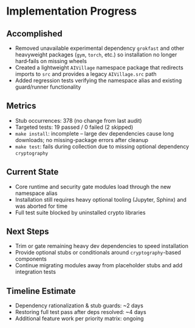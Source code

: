 # Implementation Progress

## Accomplished
- Removed unavailable experimental dependency `grokfast` and other heavyweight packages (`gym`, `torch`, etc.) so installation no longer hard‑fails on missing wheels
- Created a lightweight `AIVillage` namespace package that redirects imports to `src` and provides a legacy `AIVillage.src` path
- Added regression tests verifying the namespace alias and existing guard/runner functionality

## Metrics
- Stub occurrences: 378 (no change from last audit)
- Targeted tests: 19 passed / 0 failed (2 skipped)
- `make install`: incomplete – large dev dependencies cause long downloads; no missing-package errors after cleanup
- `make test`: fails during collection due to missing optional dependency `cryptography`

## Current State
- Core runtime and security gate modules load through the new namespace alias
- Installation still requires heavy optional tooling (Jupyter, Sphinx) and was aborted for time
- Full test suite blocked by uninstalled crypto libraries

## Next Steps
- Trim or gate remaining heavy dev dependencies to speed installation
- Provide optional stubs or conditionals around `cryptography`-based components
- Continue migrating modules away from placeholder stubs and add integration tests

## Timeline Estimate
- Dependency rationalization & stub guards: ~2 days
- Restoring full test pass after deps resolved: ~4 days
- Additional feature work per priority matrix: ongoing

